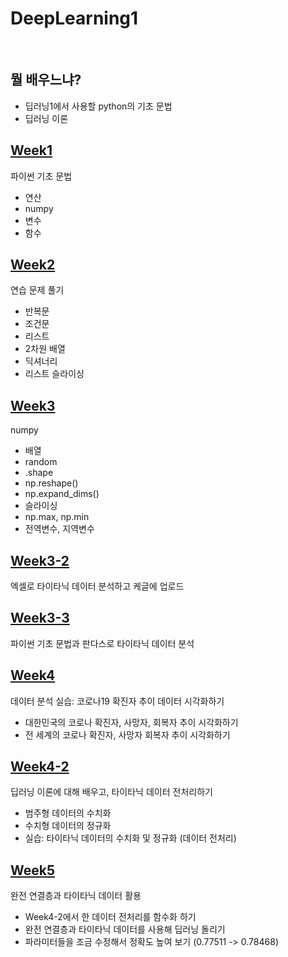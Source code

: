 # DeepLearning1

<br>

## 뭘 배우느냐?
- 딥러닝1에서 사용할 python의 기초 문법
- 딥러닝 이론

## [Week1](https://github.com/kimayeon-hub/DeepLearning1/blob/main/Week1.ipynb)
파이썬 기초 문법
- 연산
- numpy
- 변수
- 함수

## [Week2](https://github.com/kimayeon-hub/DeepLearning1/blob/main/Week2.ipynb)
연습 문제 풀기
- 반복문
- 조건문
- 리스트
- 2차원 배열
- 딕셔너리
- 리스트 슬라이싱

## [Week3](https://github.com/kimayeon-hub/DeepLearning1/blob/main/Week3.ipynb)
numpy
- 배열
- random
- .shape
- np.reshape()
- np.expand_dims()
- 슬라이싱
- np.max, np.min
- 전역변수, 지역변수

## [Week3-2](https://github.com/kimayeon-hub/DeepLearning1/blob/main/Week3_2.ipynb)
엑셀로 타이타닉 데이터 분석하고 케글에 업로드

## [Week3-3](https://github.com/kimayeon-hub/DeepLearning1/blob/main/Week3_3.ipynb)
파이썬 기초 문법과 판다스로 타이타닉 데이터 분석

## [Week4](https://github.com/kimayeon-hub/DeepLearning1/blob/main/Week4.ipynb)
데이터 분석 실습: 코로나19 확진자 추이 데이터 시각화하기
- 대한민국의 코로나 확진자, 사망자, 회복자 추이 시각화하기
- 전 세계의 코로나 확진자, 사망자 회복자 추이 시각화하기

## [Week4-2](https://github.com/kimayeon-hub/DeepLearning1/blob/main/Week4_2.ipynb)
딥러닝 이론에 대해 배우고, 타이타닉 데이터 전처리하기
- 범주형 데이터의 수치화
- 수치형 데이터의 정규화
- 실습: 타이타닉 데이터의 수치화 및 정규화 (데이터 전처리)

## [Week5](https://github.com/kimayeon-hub/DeepLearning1/blob/main/Week5.ipynb)
완전 연결층과 타이타닉 데이터 활용
- Week4-2에서 한 데이터 전처리를 함수화 하기
- 완전 연결층과 타이타닉 데이터를 사용해 딥러닝 돌리기
- 파라미터들을 조금 수정해서 정확도 높여 보기 (0.77511 -> 0.78468)
